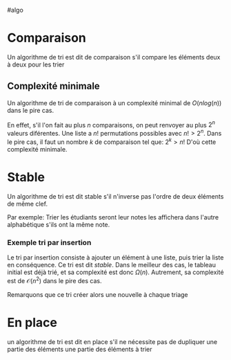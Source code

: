 #algo 
# Comparaison
Un algorithme de tri est dit de comparaison s'il compare les éléments deux à deux pour les trier

## Complexité minimale
Un algorithme de tri de comparaison à un complexité minimal de $O(nlog(n)$) dans le pire cas.

En effet, s'il l'on fait au plus $n$ comparaisons, on peut renvoyer au plus $2^n$ valeurs diférentes. Une liste a $n!$ permutations possibles avec $n! > 2^n$. Dans le pire cas, il faut un nombre $k$ de comparaison tel que: $2^k > n!$
D'où cette complexité minimale.

# Stable
Un algorithme de tri est dit stable s'il n'inverse pas l'ordre de deux éléments de même clef.

Par exemple: Trier les étudiants seront leur notes les affichera dans l'autre alphabétique s'ils ont la même note.

### Exemple tri par insertion
Le tri par insertion consiste à ajouter un élément à une liste, puis trier la liste en conséquence. Ce tri est dit *stable*. Dans le meilleur des cas, le tableau initial est déjà trié, et sa complexité est donc $\Omega(n)$. Autrement, sa complexité est de $\mathcal{O}(n^2)$ dans le pire des cas.

Remarquons que ce tri créer alors une nouvelle à chaque triage

# En place
un algorithme de tri est dit en place s'il ne nécessite pas de dupliquer une partie des éléments une partie des éléments à trier 
